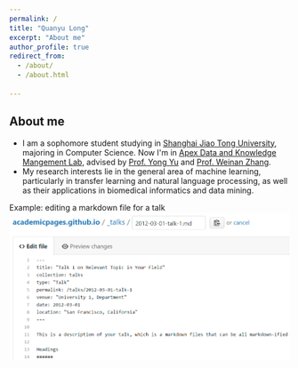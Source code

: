 ```yaml
---
permalink: /
title: "Quanyu Long"
excerpt: "About me"
author_profile: true
redirect_from: 
  - /about/
  - /about.html
  
---
```


About me
---
*    I am a sophomore student studying in [Shanghai Jiao Tong University](http://en.sjtu.edu.cn/), majoring in Computer Science. Now I'm in [Apex Data and Knowledge Mangement Lab](http://www.apexlab.org/), advised by [Prof. Yong Yu](http://apex.sjtu.edu.cn/members/yyu) and [Prof. Weinan Zhang](http://wnzhang.net/).
*    My research interests lie in the general area of machine learning, particularly in transfer learning and natural language processing, as well as their applications in biomedical informatics and data mining.

Example: editing a markdown file for a talk
![Editing a markdown file for a talk](/images/editing-talk.png)
